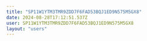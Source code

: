 ```yaml
---
title: "SP11W1YTM3TMR9ZDD7F6FAD53BQJ1ED9N575M5GX8"
date: 2024-08-28T17:12:51.537Z
user: SP11W1YTM3TMR9ZDD7F6FAD53BQJ1ED9N575M5GX8
layout: "users"
---
```

    